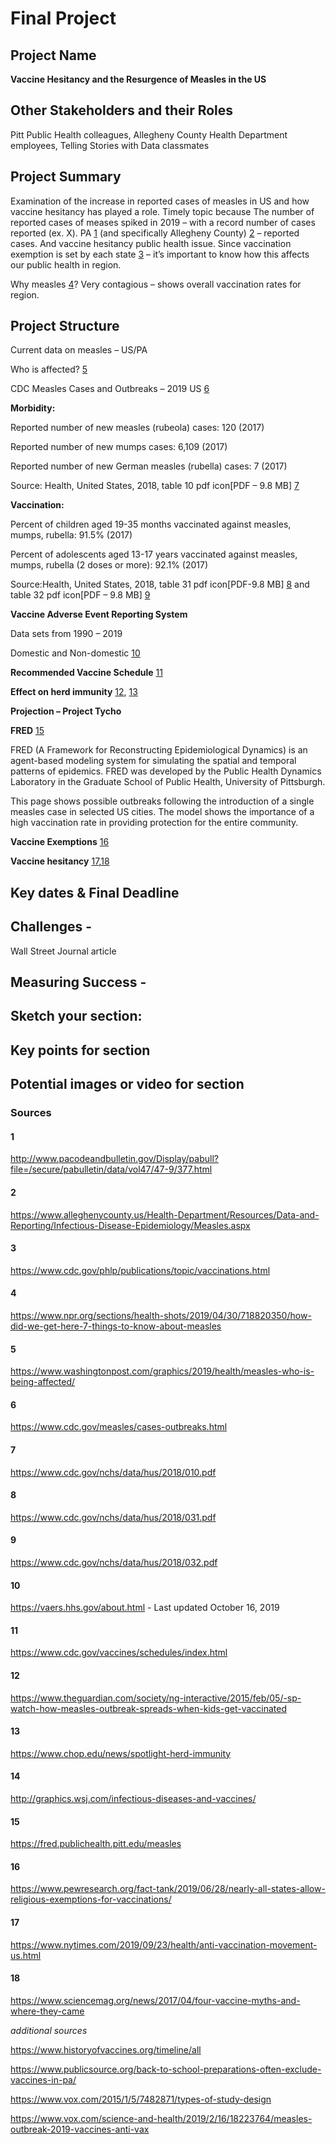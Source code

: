 # Final Project

## Project Name

**Vaccine Hesitancy and the Resurgence of Measles in the US**

## Other Stakeholders and their Roles

Pitt Public Health colleagues, Allegheny County Health Department employees, Telling Stories with Data classmates

## Project Summary

Examination of the increase in reported cases of measles in US and how vaccine hesitancy has played a role.
Timely topic because The number of reported cases of meases spiked in 2019 – with a record number of cases
reported (ex. X). PA [1](#1) (and specifically Allegheny County) [2](#2) –  reported cases. And vaccine hesitancy public
health issue. Since vaccination exemption is set by each state [3](#3) – it’s important to know how this affects
our public health in region.

Why measles [4](#4)? Very contagious – shows overall vaccination rates for region.

## Project Structure

Current data on measles – US/PA

Who is affected? [5](#5)

CDC Measles Cases and Outbreaks – 2019 US [6](#6)

**Morbidity:**

Reported number of new measles (rubeola) cases: 120 (2017)

Reported number of new mumps cases: 6,109 (2017)

Reported number of new German measles (rubella) cases: 7 (2017)

Source: Health, United States, 2018, table 10 pdf icon[PDF – 9.8 MB] [7](#7)

**Vaccination:**

Percent of children aged 19-35 months vaccinated against measles, mumps, rubella: 91.5% (2017)

Percent of adolescents aged 13-17 years vaccinated against measles, mumps, rubella (2 doses or more): 92.1% (2017)

Source:Health, United States, 2018, table 31 pdf icon[PDF-9.8 MB] [8](#8) and table 32 pdf icon[PDF – 9.8 MB] [9](#9)

**Vaccine Adverse Event Reporting System**

Data sets from 1990 – 2019

Domestic and Non-domestic [10](#10)

**Recommended Vaccine Schedule** [11](#11)

**Effect on herd immunity** [12](#12), [13](#13)

**Projection – Project Tycho**

**FRED** [15](#15)

FRED (A Framework for Reconstructing Epidemiological Dynamics) is an agent-based modeling system for
simulating the spatial and temporal patterns of epidemics. FRED was developed by the Public Health
Dynamics Laboratory in the Graduate School of Public Health, University of Pittsburgh.

This page shows possible outbreaks following the introduction of a single measles case in selected
US cities. The model shows the importance of a high vaccination rate in providing protection for
the entire community.

**Vaccine Exemptions** [16](#16)

**Vaccine hesitancy** [17](#17),[18](#18)

## Key dates & Final Deadline

## Challenges - 

Wall Street Journal article

## Measuring Success -

## Sketch your section:

## Key points for section

## Potential images or video for section

### Sources

#### 1

http://www.pacodeandbulletin.gov/Display/pabull?file=/secure/pabulletin/data/vol47/47-9/377.html 

#### 2

https://www.alleghenycounty.us/Health-Department/Resources/Data-and-Reporting/Infectious-Disease-Epidemiology/Measles.aspx

#### 3

https://www.cdc.gov/phlp/publications/topic/vaccinations.html

#### 4

https://www.npr.org/sections/health-shots/2019/04/30/718820350/how-did-we-get-here-7-things-to-know-about-measles

#### 5

https://www.washingtonpost.com/graphics/2019/health/measles-who-is-being-affected/

#### 6

https://www.cdc.gov/measles/cases-outbreaks.html

#### 7 

https://www.cdc.gov/nchs/data/hus/2018/010.pdf

#### 8

https://www.cdc.gov/nchs/data/hus/2018/031.pdf

#### 9

https://www.cdc.gov/nchs/data/hus/2018/032.pdf

#### 10 

https://vaers.hhs.gov/about.html - Last updated October 16, 2019

#### 11 

https://www.cdc.gov/vaccines/schedules/index.html

#### 12

https://www.theguardian.com/society/ng-interactive/2015/feb/05/-sp-watch-how-measles-outbreak-spreads-when-kids-get-vaccinated

#### 13

https://www.chop.edu/news/spotlight-herd-immunity

#### 14

http://graphics.wsj.com/infectious-diseases-and-vaccines/

#### 15

https://fred.publichealth.pitt.edu/measles

#### 16

https://www.pewresearch.org/fact-tank/2019/06/28/nearly-all-states-allow-religious-exemptions-for-vaccinations/

#### 17

https://www.nytimes.com/2019/09/23/health/anti-vaccination-movement-us.html

#### 18

https://www.sciencemag.org/news/2017/04/four-vaccine-myths-and-where-they-came

*additional sources*

https://www.historyofvaccines.org/timeline/all

https://www.publicsource.org/back-to-school-preparations-often-exclude-vaccines-in-pa/ 

https://www.vox.com/2015/1/5/7482871/types-of-study-design 

https://www.vox.com/science-and-health/2019/2/16/18223764/measles-outbreak-2019-vaccines-anti-vax 
